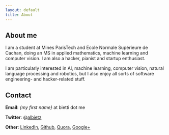 ```yaml
---
layout: default
title: About
---
```

## About me

I am a student at Mines ParisTech and Ecole Normale Supérieure de Cachan, doing an MS in applied mathematics, machine learning and computer vision. I am also a hacker, pianist and startup enthusiast.

I am particularly interested in AI, machine learning, computer vision, natural language processing and robotics, but I also enjoy all sorts of software engineering- and hacker-related stuff.

## Contact

**Email**: *{my first name}* at bietti dot me

**Twitter**: @[albietz](http://twitter.com/albietz)

**Other**: [LinkedIn](http://www.linkedin.com/profile/view?id=16112341), [Github](http://github.com/albietz), [Quora](http://www.quora.com/Alberto-Bietti), [Google+](http://plus.google.com/116808720266961485910/)
